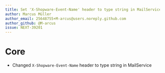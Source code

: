 ```yaml
---
title: Set 'X-Shopware-Event-Name' header to type string in MailService
author: Marcus Müller
author_email: 25648755+M-arcus@users.noreply.github.com
author_github: @M-arcus
issue: NEXT-39201
---
```

# Core
* Changed `X-Shopware-Event-Name` header to type string in MailService
